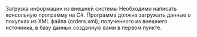 Загрузка информации из внешней системы
Необходимо написать консольную программу на С#. 
Программа должна загружать данные о покупках из XML файла (orders.xml), полученного из внешнего источника, в базу данных созданную вами в первом пункте.
